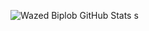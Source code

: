 ![Wazed Biplob GitHub Stats](https://github-readme-stats.vercel.app/api?username=wazed-biplob&show_icons=true&theme=radical)
s
